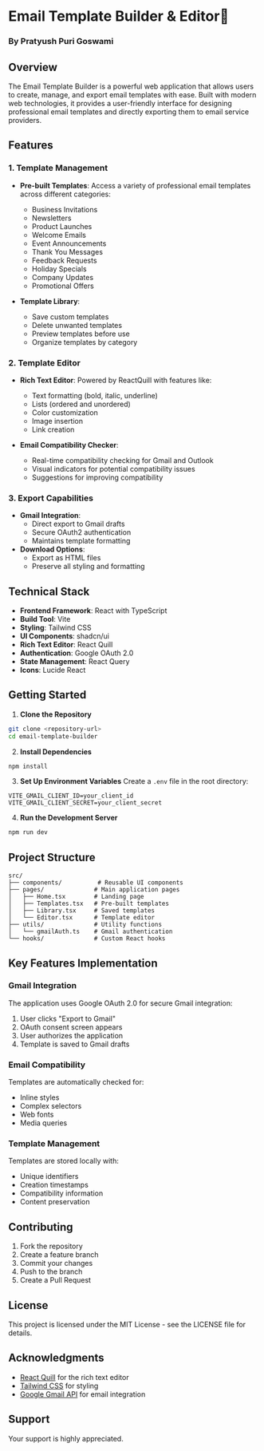 # Email Template Builder & Editor📧
### By Pratyush Puri Goswami

## Overview

The Email Template Builder is a powerful web application that allows users to create, manage, and export email templates with ease. Built with modern web technologies, it provides a user-friendly interface for designing professional email templates and directly exporting them to email service providers.

## Features

### 1. Template Management
- **Pre-built Templates**: Access a variety of professional email templates across different categories:
  - Business Invitations
  - Newsletters
  - Product Launches
  - Welcome Emails
  - Event Announcements
  - Thank You Messages
  - Feedback Requests
  - Holiday Specials
  - Company Updates
  - Promotional Offers

- **Template Library**: 
  - Save custom templates
  - Delete unwanted templates
  - Preview templates before use
  - Organize templates by category

### 2. Template Editor
- **Rich Text Editor**: Powered by ReactQuill with features like:
  - Text formatting (bold, italic, underline)
  - Lists (ordered and unordered)
  - Color customization
  - Image insertion
  - Link creation

- **Email Compatibility Checker**:
  - Real-time compatibility checking for Gmail and Outlook
  - Visual indicators for potential compatibility issues
  - Suggestions for improving compatibility

### 3. Export Capabilities
- **Gmail Integration**:
  - Direct export to Gmail drafts
  - Secure OAuth2 authentication
  - Maintains template formatting
- **Download Options**:
  - Export as HTML files
  - Preserve all styling and formatting

## Technical Stack

- **Frontend Framework**: React with TypeScript
- **Build Tool**: Vite
- **Styling**: Tailwind CSS
- **UI Components**: shadcn/ui
- **Rich Text Editor**: React Quill
- **Authentication**: Google OAuth 2.0
- **State Management**: React Query
- **Icons**: Lucide React

## Getting Started

1. **Clone the Repository**
```bash
git clone <repository-url>
cd email-template-builder
```

2. **Install Dependencies**
```bash
npm install
```

3. **Set Up Environment Variables**
Create a `.env` file in the root directory:
```env
VITE_GMAIL_CLIENT_ID=your_client_id
VITE_GMAIL_CLIENT_SECRET=your_client_secret
```

4. **Run the Development Server**
```bash
npm run dev
```

## Project Structure

```
src/
├── components/          # Reusable UI components
├── pages/              # Main application pages
│   ├── Home.tsx        # Landing page
│   ├── Templates.tsx   # Pre-built templates
│   ├── Library.tsx     # Saved templates
│   └── Editor.tsx      # Template editor
├── utils/              # Utility functions
│   └── gmailAuth.ts    # Gmail authentication
└── hooks/              # Custom React hooks
```

## Key Features Implementation

### Gmail Integration
The application uses Google OAuth 2.0 for secure Gmail integration:
1. User clicks "Export to Gmail"
2. OAuth consent screen appears
3. User authorizes the application
4. Template is saved to Gmail drafts

### Email Compatibility
Templates are automatically checked for:
- Inline styles
- Complex selectors
- Web fonts
- Media queries

### Template Management
Templates are stored locally with:
- Unique identifiers
- Creation timestamps
- Compatibility information
- Content preservation

## Contributing

1. Fork the repository
2. Create a feature branch
3. Commit your changes
4. Push to the branch
5. Create a Pull Request

## License

This project is licensed under the MIT License - see the LICENSE file for details.

## Acknowledgments

- [React Quill](https://github.com/zenoamaro/react-quill) for the rich text editor
- [Tailwind CSS](https://tailwindcss.com/) for styling
- [Google Gmail API](https://developers.google.com/gmail/api) for email integration

## Support

Your support is highly appreciated.
